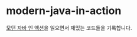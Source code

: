 # modern-java-in-action
[모던 자바 인 액션](http://www.yes24.com/Product/Goods/77125987)을 읽으면서 재밌는 코드들을 기록합니다.
